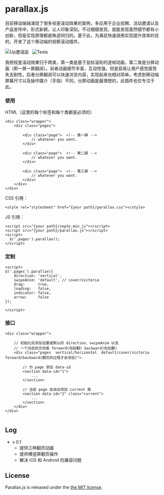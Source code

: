 parallax.js
===========

目前移动端端涌现了很多视差滚动效果的案例，多应用于企业招聘、活动邀请以及产品宣传中，形式新颖，让人印象深刻。不过细细发现，就能发现虽然细节都有小创新，但是实现原理都是殊途同归的。基于此，为满足快速调用实现提升效率的目的，开发了这个移动端的视察滚动插件。

![Up邀请函](https://raw.githubusercontent.com/hahnzhu/parallax.js/master/assets/gif/invitation.gif)&nbsp;&nbsp;&nbsp;![Tesla](https://raw.githubusercontent.com/hahnzhu/parallax.js/master/assets/gif/tesla.gif)

我把视差滚动效果归于两类，第一类是基于鼠标滚轮的逐帧动画，第二类是分屏动画（即一屏一屏翻阅）。前者动画细节丰富，互动性强，但是容易让用户感觉疲劳失去耐性，后者分屏翻阅可以快速浏览内容，实现起来也相对简单。考虑到移动端屏幕尺寸以及操作媒介（手指）不同，分屏动画是最理想的，此插件也仅专注于此。



### 使用

HTML（这里的每个标签和每个类都是必须的）
```
<div class="wrapper">
	<div class="pages">
		
		<div class="page">	<!-- 第一屏 -->
		   	// whatever you want.
		</div>
	
		<div class="page">	<!-- 第二屏 -->
			// whatever you want.
		</div>
	
		<div class="page">	<!-- 第三屏 -->
			// whatever you want.
		</div>
	</div>
</div>
```

CSS 引用：
```
<style rel="stylesheet" href="{your path}/parallax.css"></style>
```

JS 引用：
```
<script src="{your path}/zepto.min.js"></script>
<script src="{your path}/parallax.js"></script>
<script>
  $('.pages').parallax();
</script>
```

### 定制
```
<script>
$('.pages').parallax({
	direction: 'vertical',
	swipeAnim: 'default', // cover/victoria
	drag:      true,
	loading:   false,
	indicator: false,
	arrow:     false
});

</script>
```

### 接口

```
<div class="wrapper">

	// 初始化后添加设置或默认的 direction、swipeAnim 以及
	// 一个动态的方向类 forward(向前翻) backward(向后翻)
	<div class="pages  vertical/horizontal  default/cover/victoria  forward/backward(翻页的过程才会添加)">
		
		// 为 page 添加 data-id
		<section data-id="1">
			...
		</section>
		
		// 当前 page 会自动添加 current 类
		<section data-id="2" class="current">
			...
		</section>
	</div>
</div>
		
```

## Log

* v 0.1
	* 提供三种翻页动画
	* 提供横竖屏翻页操作
	* 解决 iOS 和 Android 的兼容问题



## License

Parallax.js is released under the [the MIT license](LICENSE).

